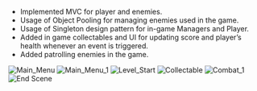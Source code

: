 - Implemented MVC for player and enemies.
- Usage of Object Pooling for managing enemies used in the game.
- Usage of Singleton design pattern for in-game Managers and Player.
- Added in game collectables and UI for updating score and player’s health whenever an event is triggered.
- Added patrolling enemies in the game.

![Main_Menu](https://github.com/gansari231/3D-Dungeon-Game/assets/54135921/3053be35-f225-4e8e-a4e5-7d84a64cc633)
![Main_Menu_1](https://github.com/gansari231/3D-Dungeon-Game/assets/54135921/b81e8680-39a8-4c90-8fc9-9fe6beaf4678)
![Level_Start](https://github.com/gansari231/3D-Dungeon-Game/assets/54135921/2fbc49bb-f6a4-4a28-9c56-98b1b23277de)
![Collectable](https://github.com/gansari231/3D-Dungeon-Game/assets/54135921/4ba220ee-d52e-4998-bd2f-c46f8271ee85)
![Combat_1](https://github.com/gansari231/3D-Dungeon-Game/assets/54135921/470c1384-34d5-46fa-80a6-bd6601524d52)
![End Scene](https://github.com/gansari231/3D-Dungeon-Game/assets/54135921/9d21c2f8-b60f-4017-a630-1afbdcd29dd6)

